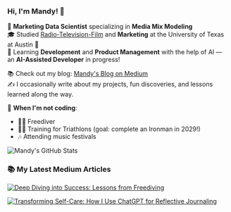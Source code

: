 ### Hi, I'm Mandy! 👋

🎯 **Marketing Data Scientist** specializing in **Media Mix Modeling**  
🎓 Studied [Radio-Television-Film](https://rtf.utexas.edu/) and **Marketing** at the University of Texas at Austin 🤘  
🚀 Learning **Development** and **Product Management** with the help of AI — an **AI-Assisted Developer** in progress!

📚 Check out my blog: [Mandy's Blog on Medium](https://mandynicolehong.medium.com/)  
✍️ I occasionally write about my projects, fun discoveries, and lessons learned along the way.

🎵 **When I'm not coding**:  
- 🏊‍♀️ Freediver  
- 🏃‍♀️ Training for Triathlons (goal: complete an Ironman in 2029!)  
- 🎶 Attending music festivals  

<!-- GitHub stats -->
![Mandy's GitHub Stats](https://github-readme-stats.vercel.app/api?username=supermandee&count_private=true&show_icons=true&theme=radical&hide_rank=false)

### 📚 My Latest Medium Articles

[![Deep Diving into Success: Lessons from Freediving](https://miro.medium.com/v2/resize:fit:1400/format:webp/0*tTFtGFyh8jEKx8cd)](https://mandynicolehong.medium.com/deep-diving-into-success-lessons-from-freediving-b161af6c62e3)

[![Transforming Self-Care: How I Use ChatGPT for Reflective Journaling](https://miro.medium.com/v2/resize:fit:1400/format:webp/1*EIyvHCZy5BXtaLNak9fPRw.png)](https://mandynicolehong.medium.com/transforming-self-care-how-i-use-chatgpt-for-reflective-journaling-bce5cdaf8c2a)


